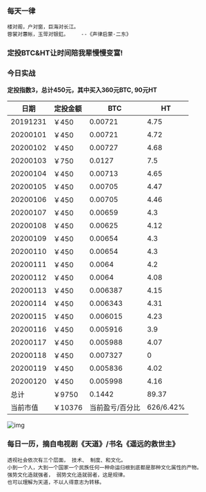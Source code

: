 ### 每天一律

```text
楼对阁，户对窗，巨海对长江。
蓉裳对蕙帐，玉斝对银釭。    --《声律启蒙·二东》
```

### 定投BTC&HT让时间陪我辈慢慢变富!

### 今日实战

**定投指数3，总计450元，其中买入360元BTC, 90元HT**

| 日期     | 定投金额 | BTC             | HT        |
| -------- | -------- | --------------- | --------- |
| 20191231 | ￥450    | 0.00721         | 4.75      |
| 20200101 | ￥450    | 0.00721         | 4.72      |
| 20200102 | ￥450    | 0.00727         | 4.68      |
| 20200103 | ￥750    | 0.0127          | 7.5       |
| 20200104 | ￥450    | 0.00713         | 4.65      |
| 20200105 | ￥450    | 0.00705         | 4.47      |
| 20200106 | ￥450    | 0.00705         | 4.46      |
| 20200107 | ￥450    | 0.00659         | 4.3       |
| 20200108 | ￥450    | 0.00625         | 4.12      |
| 20200109 | ￥450    | 0.00654         | 4.3       |
| 20200110 | ￥450    | 0.00654         | 4.3       |
| 20200111 | ￥450    | 0.0064          | 4.2       |
| 20200112 | ￥450    | 0.0064          | 4.08      |
| 20200113 | ￥450    | 0.006387        | 4.15      |
| 20200114 | ￥450    | 0.006343        | 4.31      |
| 20200115 | ￥450    | 0.006015        | 4.23      |
| 20200116 | ￥450    | 0.005916        | 3.9      |
| 20200117 | ￥450    | 0.005988        | 4.07      |
| 20200118 | ￥450    | 0.007327        | 0      |
| 20200119 | ￥450    | 0.005836        | 4.02      |
| 20200120 | ￥450    | 0.005998        | 4.16      |
| 总计     | ￥9750   | 0.1442         | 89.37     |
| 当前市值 | ￥10376   | 当前盈亏/百分比 | 626/6.42% |

![img](https://oss02.bihu.com/image/20200120/604a01f9e7eb2127bb3c519d1b244c5b_GQYTGKRVGE2Q.png)

### 每日一历，摘自电视剧《天道》/书名《遥远的救世主》

```text
透视社会依次有三个层面， 技术、 制度、和文化。
小到一个人，大到一个国家一个民族任何一种命运归根到底都是那种文化属性的产物。
强势文化造就强者， 弱势文化造就弱者，这是规律。
也可以理解为天道，不以人得意志为转移。
```